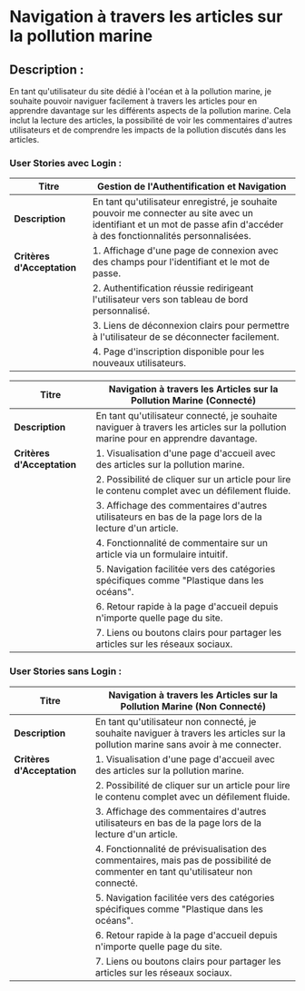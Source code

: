 # Navigation à travers les articles sur la pollution marine

## Description :

En tant qu'utilisateur du site dédié à l'océan et à la pollution marine, 
je souhaite pouvoir naviguer facilement à travers les articles pour en apprendre 
davantage sur les différents aspects de la pollution marine. Cela inclut la lecture des articles, 
la possibilité de voir les commentaires d'autres utilisateurs et de comprendre les impacts de la 
pollution discutés dans les articles.


### User Stories avec Login :

| **Titre**                                   | Gestion de l'Authentification et Navigation                              |
|---------------------------------------------|------------------------------------------------------------------------|
| **Description**                             | En tant qu'utilisateur enregistré, je souhaite pouvoir me connecter au site avec un identifiant et un mot de passe afin d'accéder à des fonctionnalités personnalisées.|
| **Critères d'Acceptation**                   | 1. Affichage d'une page de connexion avec des champs pour l'identifiant et le mot de passe.|
|                                             | 2. Authentification réussie redirigeant l'utilisateur vers son tableau de bord personnalisé.|
|                                             | 3. Liens de déconnexion clairs pour permettre à l'utilisateur de se déconnecter facilement.|
|                                             | 4. Page d'inscription disponible pour les nouveaux utilisateurs.|

| **Titre**                                   | Navigation à travers les Articles sur la Pollution Marine (Connecté)|
|---------------------------------------------|------------------------------------------------------------------------|
| **Description**                             | En tant qu'utilisateur connecté, je souhaite naviguer à travers les articles sur la pollution marine pour en apprendre davantage.|
| **Critères d'Acceptation**                   | 1. Visualisation d'une page d'accueil avec des articles sur la pollution marine.|
|                                             | 2. Possibilité de cliquer sur un article pour lire le contenu complet avec un défilement fluide.|
|                                             | 3. Affichage des commentaires d'autres utilisateurs en bas de la page lors de la lecture d'un article.|
|                                             | 4. Fonctionnalité de commentaire sur un article via un formulaire intuitif.|
|                                             | 5. Navigation facilitée vers des catégories spécifiques comme "Plastique dans les océans".|
|                                             | 6. Retour rapide à la page d'accueil depuis n'importe quelle page du site.|
|                                             | 7. Liens ou boutons clairs pour partager les articles sur les réseaux sociaux.|


### User Stories sans Login :


| **Titre**                                   | Navigation à travers les Articles sur la Pollution Marine (Non Connecté)|
|---------------------------------------------|------------------------------------------------------------------------|
| **Description**                             | En tant qu'utilisateur non connecté, je souhaite naviguer à travers les articles sur la pollution marine sans avoir à me connecter.|
| **Critères d'Acceptation**                   | 1. Visualisation d'une page d'accueil avec des articles sur la pollution marine.|
|                                             | 2. Possibilité de cliquer sur un article pour lire le contenu complet avec un défilement fluide.|
|                                             | 3. Affichage des commentaires d'autres utilisateurs en bas de la page lors de la lecture d'un article.|
|                                             | 4. Fonctionnalité de prévisualisation des commentaires, mais pas de possibilité de commenter en tant qu'utilisateur non connecté.|
|                                             | 5. Navigation facilitée vers des catégories spécifiques comme "Plastique dans les océans".|
|                                             | 6. Retour rapide à la page d'accueil depuis n'importe quelle page du site.|
|                                             | 7. Liens ou boutons clairs pour partager les articles sur les réseaux sociaux.|
